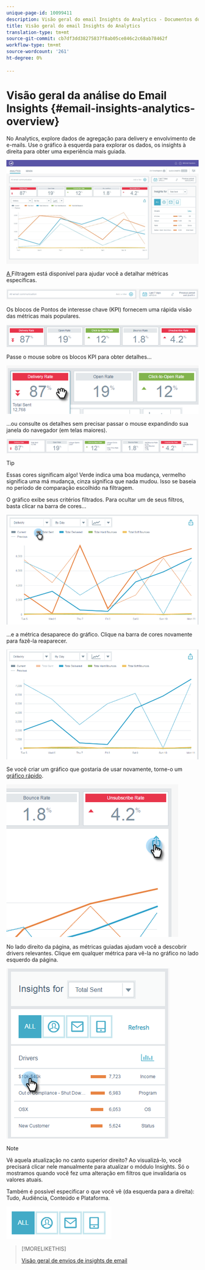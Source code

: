 ```yaml
---
unique-page-id: 10099411
description: Visão geral do email Insights do Analytics - Documentos do marketing - Documentação do produto
title: Visão geral do email Insights do Analytics
translation-type: tm+mt
source-git-commit: cb7df3dd38275837f8ab05ce846c2c68ab78462f
workflow-type: tm+mt
source-wordcount: '261'
ht-degree: 0%

---
```



# Visão geral da análise do Email Insights {#email-insights-analytics-overview}

No Analytics, explore dados de agregação para delivery e envolvimento de e-mails. Use o gráfico à esquerda para explorar os dados, os insights à direita para obter uma experiência mais guiada.

![](assets/emailanalytics-1.jpg)

[A ](/help/marketo/product-docs/reporting/email-insights/filtering-in-email-insights.md) Filtragem está disponível para ajudar você a detalhar métricas específicas.

![](assets/filter-field.png)

Os blocos de Pontos de interesse chave (KPI) fornecem uma rápida visão das métricas mais populares.

![](assets/kpi.png)

Passe o mouse sobre os blocos KPI para obter detalhes...

![](assets/kpi-hover.png)

...ou consulte os detalhes sem precisar passar o mouse expandindo sua janela do navegador (em telas maiores).

![](assets/kpi-wide.png)

>[!TIP]
>
>Essas cores significam algo! Verde indica uma boa mudança, vermelho significa uma má mudança, cinza significa que nada mudou. Isso se baseia no período de comparação escolhido na filtragem.

O gráfico exibe seus critérios filtrados. Para ocultar um de seus filtros, basta clicar na barra de cores...

![](assets/chart1.png)

...e a métrica desaparece do gráfico. Clique na barra de cores novamente para fazê-la reaparecer.

![](assets/chart2.png)

Se você criar um gráfico que gostaria de usar novamente, torne-o um [gráfico rápido](/help/marketo/product-docs/reporting/email-insights/email-insights-quick-charts.md).

![](assets/quick-chart.png)

No lado direito da página, as métricas guiadas ajudam você a descobrir drivers relevantes. Clique em qualquer métrica para vê-la no gráfico no lado esquerdo da página.

![](assets/guided-metrics-ps.png)

>[!NOTE]
>
>Vê aquela atualização no canto superior direito? Ao visualizá-lo, você precisará clicar nele manualmente para atualizar o módulo Insights. Só o mostramos quando você fez uma alteração em filtros que invalidaria os valores atuais.

Também é possível especificar o que você vê (da esquerda para a direita): Tudo, Audiência, Conteúdo e Plataforma.

![](assets/guided-bar.png)

>[!MORELIKETHIS]
>
>[Visão geral de envios de insights de email](/help/marketo/product-docs/reporting/email-insights/email-insights-sends-overview.md)
